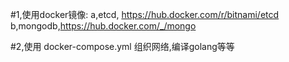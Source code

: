 #1,使用docker镜像:
a,etcd, https://hub.docker.com/r/bitnami/etcd
b,mongodb,https://hub.docker.com/_/mongo

#2,使用 docker-compose.yml 组织网络,编译golang等等
